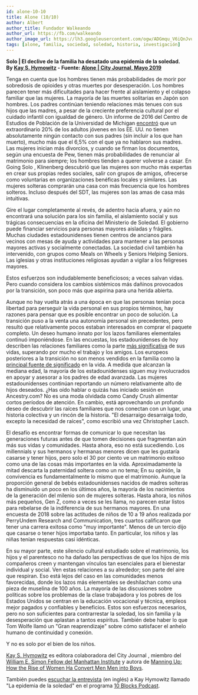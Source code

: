 ```yaml
---
id: alone-10-10
title: Alone (10/10)
author: Albert
author_title: Fundador Walkeando
author_url: https://fb.com/walkeando
author_image_url: https://lh3.googleusercontent.com/ogw/ADGmqu_V6iQnJvuIOUFQJ8ebZQW6vvBd8lk0fipmF92Z
tags: [alone, familia, sociedad, soledad, historia, investigación]
---
```


**Solo | El declive de la familia ha desatado una epidemia de la soledad.**  
**By [Kay S. Hymowitz](https://www.city-journal.org/contributor/kay-s-hymowitz_90) - Fuente: [Alone | City Journal, Mayo 2019](https://www.city-journal.org/decline-of-family-loneliness-epidemic)**

Tenga en cuenta que los hombres tienen más probabilidades de morir por sobredosis de opioides y otras muertes por desesperación. Los hombres parecen tener más dificultades para hacer frente al aislamiento y el colapso familiar que las mujeres. La mayoría de las muertes solitarias en Japón son hombres. Los padres continúan teniendo relaciones más tenues con sus hijos que las madres, a pesar de la creciente preferencia cultural por el cuidado infantil con igualdad de género. Un informe de 2016 del Centro de Estudios de Población de la Universidad de Michigan [encontró](https://www.psc.isr.umich.edu/pubs/abs/10543) que un extraordinario 20% de los adultos jóvenes en los EE. UU. no tienen absolutamente ningún contacto con sus padres (sin incluir a los que han muerto), mucho más que el 6,5% con el que ya no hablaron sus madres. Las mujeres inician más divorcios, y cuando se firman los documentos, según una encuesta de Pew, tienen más probabilidades de renunciar al matrimonio para siempre; los hombres tienden a querer volverse a casar. En Going Solo , Klinenberg descubrió que las mujeres son mucho más expertas en crear sus propias redes sociales, salir con grupos de amigos, ofrecerse como voluntarias en organizaciones benéficas locales y similares. Las mujeres solteras comprarán una casa con más frecuencia que los hombres solteros. Incluso después del SDT, las mujeres son las amas de casa más intuitivas.

Gire el lugar completamente al revés, de adentro hacia afuera, y aún no encontrará una solución para los sin familia, el aislamiento social y sus trágicas consecuencias en la oficina del Ministerio de Soledad. El gobierno puede financiar servicios para personas mayores aisladas y frágiles. Muchas ciudades estadounidenses tienen centros de ancianos para vecinos con mesas de ayuda y actividades para mantener a las personas mayores activas y socialmente conectadas. La sociedad civil también ha intervenido, con grupos como Meals on Wheels y Seniors Helping Seniors. Las iglesias y otras instituciones religiosas ayudan a vigilar a los feligreses mayores.

Estos esfuerzos son indudablemente beneficiosos; a veces salvan vidas. Pero cuando considera los cambios sistémicos más dañinos provocados por la transición, son poco más que aspirina para una herida abierta.

Aunque no hay vuelta atrás a una época en que las personas tenían poca libertad para perseguir la vida personal en sus propios términos, hay razones para pensar que es posible encontrar un poco de solución. La transición puso a la venta una autonomía personal sin precedentes, pero resultó que relativamente pocos estaban interesados ​​en comprar el paquete completo. Un deseo humano innato por los lazos familiares elementales continuó imponiéndose. En las encuestas, los estadounidenses de hoy describen las relaciones familiares como la parte [más significativa](https://www.pewresearch.org/fact-tank/2018/11/30/members-of-both-parties-find-meaning-in-family-but-differ-when-it-comes-to-faith/) de sus vidas, superando por mucho el trabajo y los amigos. Los europeos posteriores a la transición no son menos vendidos en la familia como la [principal fuente de significado](http://www.atlasofeuropeanvalues.eu/new/) en la vida. A medida que alcanzan la mediana edad, la mayoría de los estadounidenses siguen muy involucrados en apoyar y asesorar a los padres de edad avanzada. Las mujeres estadounidenses continúan reportando un número relativamente alto de hijos deseados. ¿Has oído hablar o quizás has iniciado sesión en Ancestry.com? No es una moda olvidada como Candy Crush alimentar cortos períodos de atención. En cambio, está aprovechando un profundo deseo de descubrir las raíces familiares que nos conectan con un lugar, una historia colectiva y un rincón de la historia. "El desarraigo desarraiga todo, excepto la necesidad de raíces", como escribió una vez Christopher Lasch.

El desafío es encontrar formas de comunicar lo que necesitan las generaciones futuras antes de que tomen decisiones que fragmentan aún más sus vidas y comunidades. Hasta ahora, eso no está sucediendo. Los millennials y sus hermanos y hermanas menores dicen que les gustaría casarse y tener hijos, pero solo el 30 por ciento ve un matrimonio exitoso como una de las cosas más importantes en la vida. Aproximadamente la mitad descarta la paternidad soltera como un no tema; En su opinión, la convivencia es fundamentalmente lo mismo que el matrimonio. Aunque la proporción general de bebés estadounidenses nacidos de madres solteras ha disminuido un poco en los últimos años, la mayoría de los nacimientos de la generación del milenio son de mujeres solteras. Hasta ahora, los niños más pequeños, Gen Z, como a veces se les llama, no parecen estar listos para rebelarse de la indiferencia de sus hermanos mayores. En una encuesta de 2018 sobre las actitudes de niños de 10 a 19 años realizada por PerryUndem Research and Communication, tres cuartos calificaron que tener una carrera exitosa como "muy importante". Menos de un tercio dijo que casarse o tener hijos importaba tanto. En particular, los niños y las niñas tenían respuestas casi idénticas.

En su mayor parte, este silencio cultural estudiado sobre el matrimonio, los hijos y el parentesco no ha dañado las perspectivas de que los hijos de mis compañeros creen y mantengan vínculos tan esenciales para el bienestar individual y social. Ven estas relaciones a su alrededor; son parte del aire que respiran. Eso está lejos del caso en las comunidades menos favorecidas, donde los lazos más elementales se deshilachan como una pieza de muselina de 100 años. La mayoría de las discusiones sobre políticas sobre los problemas de la clase trabajadora y los pobres de los Estados Unidos se centran en la educación vocacional y técnica, empleos mejor pagados y confiables y beneficios. Estos son esfuerzos necesarios, pero no son suficientes para contrarrestar la soledad, los sin familia y la desesperación que aplastan a tantos espíritus. También debe haber lo que Tom Wolfe llamó un "Gran reaprendizaje" sobre cómo satisfacer el anhelo humano de continuidad y conexión.

Y no es solo por el bien de los niños.

[Kay S. Hymowitz](https://www.city-journal.org/contributor/kay-s-hymowitz_90) es editora colaboradora del City Journal , miembro del [William E. Simon Fellow del Manhattan Institute](https://www.manhattan-institute.org/expert/kay-s-hymowitz) y autora de [Manning Up: How the Rise of Women Ha Convert Men Men into Boys](http://www.manhattan-institute.org/manningup/).

También puedes [escuchar la entrevista](https://www.city-journal.org/loneliness-epidemic) (en inglés) a Kay Hymowitz llamado "La epidemia de la soledad" en el programa [10 Blocks Podcast](https://www.city-journal.org/10-blocks).
